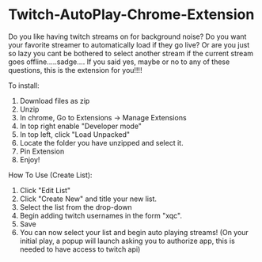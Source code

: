 # Twitch-AutoPlay-Chrome-Extension
Do you like having twitch streams on for background noise? Do you want your favorite streamer to automatically load if they go live? Or are you just so lazy you cant be bothered to select another stream if the current stream goes offline.....sadge.... 
If you said yes, maybe or no to any of these questions, this is the extension for you!!!!


To install:
  1. Download files as zip
  2. Unzip
  3. In chrome, Go to Extensions -> Manage Extensions
  4. In top right enable "Developer mode"
  5. In top left, click "Load Unpacked"
  6. Locate the folder you have unzipped and select it.
  7. Pin Extension
  8. Enjoy!

How To Use (Create List):
1. Click "Edit List"
2. Click "Create New" and title your new list.
3. Select the list from the drop-down
4. Begin adding twitch usernames in the form "xqc".
5. Save
6. You can now select your list and begin auto playing streams!
(On your initial play, a popup will launch asking you to authorize app, this is needed to have access to twitch api)

    
    
